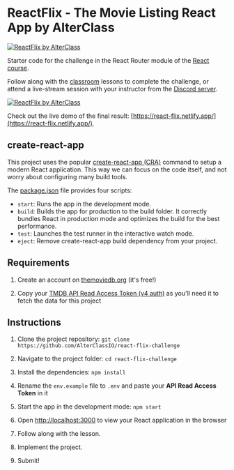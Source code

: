 # ReactFlix - The Movie Listing React App by AlterClass

[![ReactFlix by AlterClass](https://alterclass.s3.eu-west-3.amazonaws.com/react-flix-1.png)](https://react-flix.netlify.app/)

Starter code for the challenge in the React Router module of the
[React course](https://www.alterclass.io/courses/react).

Follow along with the [classroom](https://classroom.alterclass.io) lessons to
complete the challenge, or attend a live-stream session with your instructor
from the
[Discord server](https://discord.com/channels/742753758450155662/748890194136137838).

[![ReactFlix by AlterClass](https://alterclass.s3.eu-west-3.amazonaws.com/react-flix.png)](https://react-flix.netlify.app/)

Check out the live demo of the final result:
[https://react-flix.netlify.app/](https://react-flix.netlify.app/).

## create-react-app

This project uses the popular
[create-react-app (CRA)](https://create-react-app.dev/) command to setup a
modern React application. This way we can focus on the code itself, and not
worry about configuring many build tools.

The
[package.json](https://github.com/AlterClassIO/react-flix-challenge/blob/main/package.json)
file provides four scripts:

- `start`: Runs the app in the development mode.
- `build`: Builds the app for production to the build folder. It correctly
  bundles React in production mode and optimizes the build for the best
  performance.
- `test`: Launches the test runner in the interactive watch mode.
- `eject`: Remove create-react-app build dependency from your project.

## Requirements

1. Create an account on [themoviedb.org](https://www.themoviedb.org/) (it's free!)

2. Copy your [TMDB API Read Access Token (v4 auth)](https://www.themoviedb.org/settings/api) as you'll need it to fetch the data for this project

## Instructions

1. Clone the project repository:
   `git clone https://github.com/AlterClassIO/react-flix-challenge`

2. Navigate to the project folder: `cd react-flix-challenge`

3. Install the dependencies: `npm install`

4. Rename the `env.example` file to `.env` and paste your **API Read Access Token** in it

5. Start the app in the development mode: `npm start`

6. Open [http://localhost:3000](http://localhost:3000) to view your React
   application in the browser

7. Follow along with the lesson.

8. Implement the project.

9. Submit!
